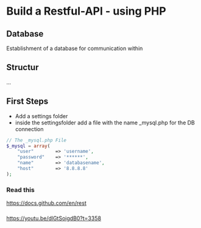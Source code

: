 # Build a Restful-API - using PHP

## Database
Establishment of a database for communication within

## Structur
...

## First Steps
- Add a settings folder
- inside the settingsfolder add a file with the name _mysql.php for the DB connection

```php
// The _mysql.php File
$_mysql = array(
    "user"        => 'username',
    "password"    => '******',
    "name"        => 'databasename',
    "host"        => '8.8.8.8'
);
```


### Read this
https://docs.github.com/en/rest


###
https://youtu.be/dlGtSoigdB0?t=3358